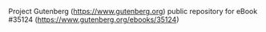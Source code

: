 Project Gutenberg (https://www.gutenberg.org) public repository for eBook #35124 (https://www.gutenberg.org/ebooks/35124)
